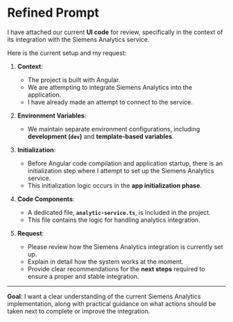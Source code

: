 # Refined Prompt

I have attached our current **UI code** for review, specifically in the context of its integration with the Siemens Analytics service.

Here is the current setup and my request:

1. **Context**:  
   - The project is built with Angular.  
   - We are attempting to integrate Siemens Analytics into the application.  
   - I have already made an attempt to connect to the service.  

2. **Environment Variables**:  
   - We maintain separate environment configurations, including **development (`dev`)** and **template-based variables**.  

3. **Initialization**:  
   - Before Angular code compilation and application startup, there is an initialization step where I attempt to set up the Siemens Analytics service.  
   - This initialization logic occurs in the **app initialization phase**.  

4. **Code Components**:  
   - A dedicated file, **`analytic-service.ts`**, is included in the project.  
   - This file contains the logic for handling analytics integration.  

5. **Request**:  
   - Please review how the Siemens Analytics integration is currently set up.  
   - Explain in detail how the system works at the moment.  
   - Provide clear recommendations for the **next steps** required to ensure a proper and stable integration.

---

**Goal**: I want a clear understanding of the current Siemens Analytics implementation, along with practical guidance on what actions should be taken next to complete or improve the integration.
